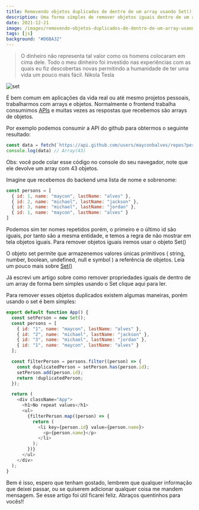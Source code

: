 ```yaml
---
title: Removendo objetos duplicados de dentro de um array usando Set()
description: Uma forma simples de remover objetos iguais dentro de um array
date: 2021-12-21
image: /images/removendo-objetos-duplicados-de-dentro-de-um-array-usando-set.webp
tags: [js]
background: "#D6BA32"
---
```


> O dinheiro não representa tal valor como os homens colocaram em cima dele. Todo o meu dinheiro foi investido nas experiências com as quais eu fiz descobertas novas permitindo a humanidade de ter uma vida um pouco mais fácil. Nikola Tesla

![set](/images/removendo-objetos-duplicados-de-dentro-de-um-array-usando-set.webp)

É bem comum em aplicações da vida real ou até mesmo projetos pessoais, trabalharmos com arrays e objetos. Normalmente o frontend trabalha consumimos [APIs](https://www.redhat.com/pt-br/topics/api/what-are-application-programming-interfaces) e muitas vezes as respostas que recebemos são arrays de objetos.

Por exemplo podemos consumir a API do github para obtermos o seguinte resultado:

```javascript
const data = fetch(`https://api.github.com/users/mayconbalves/repos?per_page=50`).then(res => res.json()).then(resp => resp)
console.log(data) // Array(43)
```

Obs: você pode colar esse código no console do seu navegador, note que ele devolve um array com 43 objetos.

Imagine que recebemos do backend uma lista de nome e sobrenome:

```javascript
const persons = [
  { id: 1, name: "maycon", lastName: "alves" },
  { id: 2, name: "michael", lastName: "jackson" },
  { id: 3, name: "michael", lastName: "jordan" },
  { id: 1, name: "maycon", lastName: "alves" }
]
```

Podemos sim ter nomes repetidos porém, o primeiro e o último id são iguais, por tanto são a mesma entidade, e temos a regra de não mostrar em tela objetos iguais. Para remover objetos iguais iremos usar o objeto Set()

O objeto set permite que armazenemos valores únicas primitivos ( string, number, boolean, undefined, null e symbol ) a referência de objetos. Leia um pouco mais sobre [Set()](https://developer.mozilla.org/pt-BR/docs/Web/JavaScript/Reference/Global_Objects/Set)

Já escrevi um artigo sobre como remover propriedades iguais de dentro de um array de forma bem simples usando o Set clique aqui para ler.

Para remover esses objetos duplicados existem algumas maneiras, porém usando o set é bem simples:

```javascript
export default function App() {
  const setPerson = new Set();
  const persons = [
    { id: "1", name: "maycon", lastName: "alves" },
    { id: "2", name: "michael", lastName: "jackson" },
    { id: "3", name: "michael", lastName: "jordan" },
    { id: "1", name: "maycon", lastName: "alves" }
  ];

  const filterPerson = persons.filter((person) => {
    const duplicatedPerson = setPerson.has(person.id);
    setPerson.add(person.id);
    return !duplicatedPerson;
  });

  return (
    <div className="App">
      <h1>No repeat values</h1>
      <ul>
        {filterPerson.map((person) => {
          return (
            <li key={person.id} value={person.name}>
              <p>{person.name}</p>
            </li>
          );
        })}
      </ul>
    </div>
  );
}
```

Bem é isso, espero que tenham gostado, lembrem que qualquer informação que deixei passar, ou se quiserem adicionar qualquer coisa me mandem mensagem. Se esse artigo foi útil ficarei feliz. Abraços quentinhos para vocês!!

